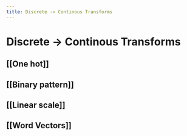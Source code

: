 ```yaml
---
title: Discrete -> Continous Transforms
---
```


# Discrete -> Continous Transforms

## [[One hot]]

## [[Binary pattern]]

## [[Linear scale]]

## [[Word Vectors]]


































































